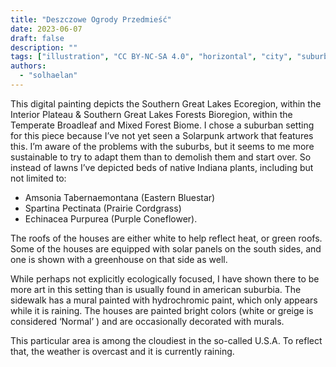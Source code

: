 ```yaml
---
title: "Deszczowe Ogrody Przedmieść"
date: 2023-06-07
draft: false
description: ""
tags: ["illustration", "CC BY-NC-SA 4.0", "horizontal", "city", "suburbia", "weather"]
authors:
  - "solhaelan"
---
```


This digital painting depicts the Southern Great Lakes Ecoregion, within the Interior Plateau & Southern Great Lakes Forests Bioregion, within the Temperate Broadleaf and Mixed Forest Biome.
I chose a suburban setting for this piece because I’ve not yet seen a Solarpunk artwork that features this. I’m aware of the problems with the suburbs, but it seems to me more sustainable to try to adapt them than to demolish them and start over. So instead of lawns I’ve depicted beds of native Indiana plants, including but not limited to:

- Amsonia Tabernaemontana (Eastern Bluestar)
- Spartina Pectinata (Prairie Cordgrass)
- Echinacea Purpurea (Purple Coneflower).

The roofs of the houses are either white to help reflect heat, or green roofs. Some of the houses are equipped with solar panels on the south sides, and one is shown with a greenhouse on that side as well.

While perhaps not explicitly ecologically focused, I have shown there to be more art in this setting than is usually found in american suburbia. The sidewalk has a mural painted with hydrochromic paint, which only appears while it is raining. The houses are painted bright colors (white or greige is  considered ‘Normal’ ) and are occasionally decorated with murals.

This particular area is among the cloudiest in the so-called U.S.A. To reflect that, the weather is overcast and it is currently raining.